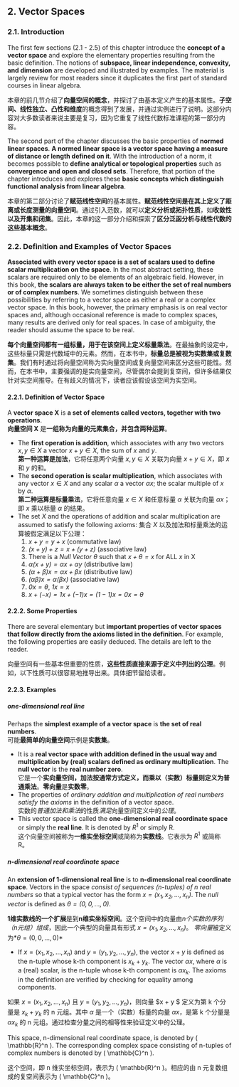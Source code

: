 ## 2. Vector Spaces
### 2.1. Introduction
The first few sections (2.1 - 2.5) of this chapter introduce the **concept of a vector space** and explore the elementary properties resulting from the basic definition. The notions of **subspace, linear independence, convexity, and dimension** are developed and illustrated by examples. The material is largely review for most readers since it duplicates the first part of standard courses in linear algebra.

本章的前几节介绍了**向量空间的概念**，并探讨了由基本定义产生的基本属性。**子空间、线性独立、凸性和维度**的概念得到了发展，并通过实例进行了说明。这部分内容对大多数读者来说主要是复习，因为它重复了线性代数标准课程的第一部分内容。

The second part of the chapter discusses the basic properties of **normed linear spaces**. **A normed linear space is a vector space having a measure of distance or length defined on it**. With the introduction of a norm, it becomes possible to **define analytical or topological properties** such as **convergence and open and closed sets**. Therefore, that portion of the chapter introduces and explores these **basic concepts which distinguish functional analysis from linear algebra**.

本章的第二部分讨论了**赋范线性空间**的基本属性。**赋范线性空间是在其上定义了距离或长度测量的向量空间**。通过引入范数，就可以**定义分析或拓扑性质**，如**收敛性以及开集和闭集**。因此，本章的这一部分介绍和探索了**区分泛函分析与线性代数的这些基本概念**。

### 2.2. Definition and Examples of Vector Spaces
**Associated with every vector space is a set of scalars used to define scalar multiplication on the space**. In the most abstract setting, these scalars are required only to be elements of an algebraic field. However, in this book, **the scalars are always taken to be either the set of real numbers or of complex numbers**. We sometimes distinguish between these possibilities by referring to a vector space as either a real or a complex vector space. In this book, however, the primary emphasis is on real vector spaces and, although occasional reference is made to complex spaces, many results are derived only for real spaces. In case of ambiguity, the reader should assume the space to be real.

**每个向量空间都有一组标量，用于在该空间上定义标量乘法**。在最抽象的设定中，这些标量只需是代数域中的元素。然而，在本书中，**标量总是被视为实数集或复数集**。我们有时通过将向量空间称为实向量空间或复向量空间来区分这些可能性。然而，在本书中，主要强调的是实向量空间，尽管偶尔会提到复空间，但许多结果仅针对实空间推导。在有歧义的情况下，读者应该假设该空间为实空间。

#### 2.2.1. Definition of Vector Space
A **vector space X** is **a set of elements called vectors, together with two operations**.   
**向量空间 X** 是**一组称为向量的元素集合，并包含两种运算**。
- The **first operation is addition**, which associates with any two vectors $x, y \in X$ a vector $x + y \in X$, the sum of $x$ and $y$.   
**第一种运算是加法**，它将任意两个向量 $x, y \in X$ 关联为向量 $x + y \in X$，即 $x$ 和 $y$ 的和。
- The **second operation is scalar multiplication**, which associates with any vector $x \in X$ and any scalar $\alpha$ a vector $\alpha x$; the scalar multiple of $x$ by $\alpha$.     
**第二种运算是标量乘法**，它将任意向量 $x \in X$ 和任意标量 $\alpha$ 关联为向量 $\alpha x$；即 $x$ 乘以标量 $\alpha$ 的结果。
- The set $X$ and the operations of addition and scalar multiplication are assumed to satisfy the following axioms:
集合 $X$ 以及加法和标量乘法的运算被假定满足以下公理：
  1. *$x+y=y+x$* (commutative law)  
  2. *$(x+y)+z = x+(y+z)$* (associative law)
  3. There is a *Null Vector $\theta$* such that *$x+\theta = x$* for ALL $x$ in X
  4. *$\alpha(x+y) = \alpha x+\alpha y$* (distributive law)
  5. *$(\alpha+\beta)x=\alpha x+\beta x$* (distributive law)
  6. *$(\alpha \beta)x = \alpha(\beta x)$* (associative law)
  7. *$0x=\theta$*, *$1x = x$*
  8. *$x + (-x) =1x + (-1)x=(1-1)x = 0x = \theta$*
#### 2.2.2. Some Properties 
There are several elementary but **important properties of vector spaces that follow directly from the axioms listed in the definition**. For example, the following properties are easily deduced. The details are left to the reader.

向量空间有一些基本但重要的性质，**这些性质直接来源于定义中列出的公理**。例如，以下性质可以很容易地推导出来。具体细节留给读者。

#### 2.2.3. Examples
##### one-dimensional real line
Perhaps the **simplest example of a vector space** is **the set of real numbers**.   
可能**最简单的向量空间**示例是**实数集**。
- It is a **real vector space with addition defined in the usual way and multiplication by (real) scalars defined as ordinary multiplication**. The **null vector** is the **real number zero**.   
它是一个**实向量空间，加法按通常方式定义，而乘以（实数）标量则定义为普通乘法**。**零向量**是**实数零**。
- The properties of *ordinary addition and multiplication of real numbers satisfy the axioms* in the definition of a vector space.   
实数的*普通加法和乘法*的性质*满足*向量空间定义中的*公理*。
- This vector space is called the **one-dimensional real coordinate space** or simply the **real line**. It is denoted by $R^1$ or simply R.  
这个向量空间被称为**一维实坐标空间**或简称为**实数线**。它表示为 $R^1$ 或简称 R。
##### n-dimensional real coordinate space
An **extension of 1-dimensional real line** is to **n-dimensional real coordinate space**. Vectors in the space *consist of sequences (n-tuples) of n real numbers* so that a typical vector has the form *$x = (x_1, x_2, \ldots, x_n)$*. The *null
vector* is defined as *$\theta = (0, 0, \ldots ,0)$*.

**1维实数线的一个扩展**是到**n维实坐标空间**。这个空间中的向量由*n个实数的序列（n元组）组成*，因此一个典型的向量具有形式 *$x = (x_1, x_2, \ldots, x_n)$*。 *零向量*被定义为*$\theta = (0, 0, \ldots ,0)$*

- If $x = (x_1, x_2, \ldots, x_n)$ and $y = (y_1, y_2, \ldots, y_n)$, the vector $x + y$ is defined as the n-tuple whose k-th component is $x_k + y_k$. The vector $\alpha x$, where $\alpha$ is a (real) scalar, is the n-tuple whose k-th component is $\alpha x_k$. The axioms in the definition are verified by checking for equality among components.

如果 $x = (x_1, x_2, \ldots, x_n)$ 且 $y = (y_1, y_2, \ldots, y_n)$，则向量 $x + y $ 定义为第 k 个分量是 $x_k + y_k$ 的 n 元组。其中 $\alpha$ 是一个（实数）标量的向量 $\alpha x$，是第 k 个分量是 $\alpha x_k$ 的 n 元组。通过检查分量之间的相等性来验证定义中的公理。

This space, n-dimensional real coordinate space, is denoted by \( \mathbb{R}^n \). The corresponding complex space consisting of n-tuples of complex numbers is denoted by \( \mathbb{C}^n \).

这个空间，即 n 维实坐标空间，表示为 \( \mathbb{R}^n \)。相应的由 n 元复数组成的复空间表示为 \( \mathbb{C}^n \)。
